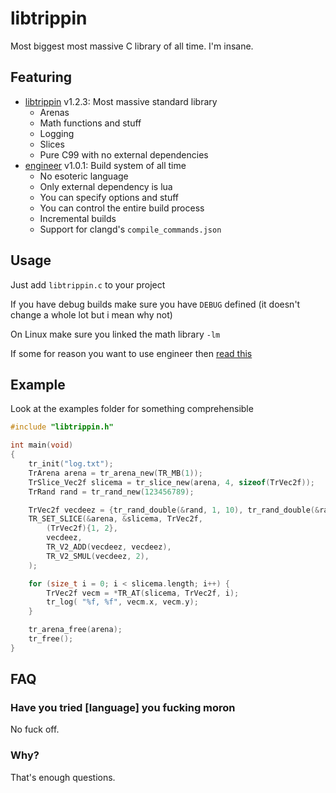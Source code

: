 # libtrippin

Most biggest most massive C library of all time. I'm insane.

## Featuring

- [libtrippin](./libtrippin.h) v1.2.3: Most massive standard library
    - Arenas
    - Math functions and stuff
    - Logging
    - Slices
    - Pure C99 with no external dependencies
- [engineer](./engineerbuild/README.md) v1.0.1: Build system of all time
    - No esoteric language
    - Only external dependency is lua
    - You can specify options and stuff
    - You can control the entire build process
    - Incremental builds
    - Support for clangd's `compile_commands.json`

## Usage

Just add `libtrippin.c` to your project

If you have debug builds make sure you have `DEBUG` defined (it doesn't change a whole lot but i mean why not)

On Linux make sure you linked the math library `-lm`

If some for reason you want to use engineer then [read this](./engineerbuild/README.md)

## Example

Look at the examples folder for something comprehensible

```c
#include "libtrippin.h"

int main(void)
{
    tr_init("log.txt");
    TrArena arena = tr_arena_new(TR_MB(1));
    TrSlice_Vec2f slicema = tr_slice_new(arena, 4, sizeof(TrVec2f));
    TrRand rand = tr_rand_new(123456789);

    TrVec2f vecdeez = {tr_rand_double(&rand, 1, 10), tr_rand_double(&rand, 1, 10)};
    TR_SET_SLICE(&arena, &slicema, TrVec2f,
        (TrVec2f){1, 2},
        vecdeez,
        TR_V2_ADD(vecdeez, vecdeez),
        TR_V2_SMUL(vecdeez, 2),
    );

    for (size_t i = 0; i < slicema.length; i++) {
        TrVec2f vecm = *TR_AT(slicema, TrVec2f, i);
        tr_log( "%f, %f", vecm.x, vecm.y);
    }

    tr_arena_free(arena);
    tr_free();
}
```

## FAQ

### Have you tried \[language] you fucking moron

No fuck off.

### Why?

That's enough questions.
